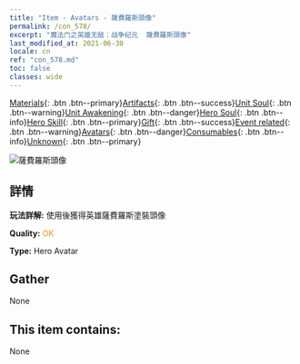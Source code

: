 ```yaml
---
title: "Item - Avatars - 薩費羅斯頭像"
permalink: /con_578/
excerpt: "魔法门之英雄无敌：战争纪元  薩費羅斯頭像"
last_modified_at: 2021-06-30
locale: cn
ref: "con_578.md"
toc: false
classes: wide
---
```

 [Materials](/ItemsCN/){: .btn .btn--primary}[Artifacts](/ItemsCN/Artifacts/){: .btn .btn--success}[Unit Soul](/ItemsCN/UnitSoul/){: .btn .btn--warning}[Unit Awakening](/ItemsCN/UnitAwakening/){: .btn .btn--danger}[Hero Soul](/ItemsCN/HeroSoul/){: .btn .btn--info}[Hero Skill](/ItemsCN/HeroSkill/){: .btn .btn--primary}[Gift](/ItemsCN/Gift/){: .btn .btn--success}[Event related](/ItemsCN/Events/){: .btn .btn--warning}[Avatars](/ItemsCN/Avatars/){: .btn .btn--danger}[Consumables](/ItemsCN/Consumables/){: .btn .btn--info}[Unknown](/ItemsCN/Unknown/){: .btn .btn--primary}

 ![薩費羅斯頭像](/images/h/h_Sephinroth1.jpg)

## 詳情
 **玩法詳解:** 使用後獲得英雄薩費羅斯塗裝頭像

 **Quality:** <span style="color: #FF8C00">OK</span>

 **Type:** Hero Avatar

## Gather

  None

## This item contains:

  None

